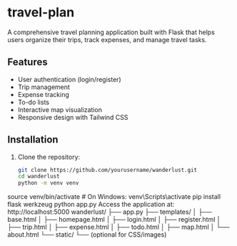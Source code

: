 # travel-plan
A comprehensive travel planning application built with Flask that helps users organize their trips, track expenses, and manage travel tasks.

## Features

- User authentication (login/register)
- Trip management
- Expense tracking
- To-do lists
- Interactive map visualization
- Responsive design with Tailwind CSS

## Installation

1. Clone the repository:
   ```bash
   git clone https://github.com/yourusername/wanderlust.git
   cd wanderlust
   python -m venv venv
source venv/bin/activate  # On Windows: venv\Scripts\activate
pip install flask werkzeug
python app.py
Access the application at: http://localhost:5000
wanderlust/
├── app.py
├── templates/
│   ├── base.html
│   ├── homepage.html
│   ├── login.html
│   ├── register.html
│   ├── trip.html
│   ├── expense.html
│   ├── todo.html
│   ├── map.html
│   └── about.html
└── static/
    └── (optional for CSS/images)
